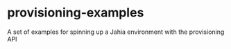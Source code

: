 # provisioning-examples
A set of examples for spinning up a Jahia environment with the provisioning API
